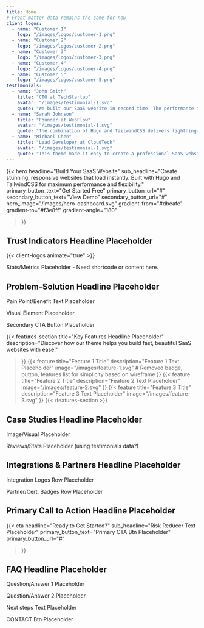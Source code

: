 ```yaml
---
title: Home
# Front matter data remains the same for now
client_logos:
  - name: "Customer 1"
    logo: "/images/logos/customer-1.png"
  - name: "Customer 2"
    logo: "/images/logos/customer-2.png"
  - name: "Customer 3"
    logo: "/images/logos/customer-3.png"
  - name: "Customer 4"
    logo: "/images/logos/customer-4.png"
  - name: "Customer 5"
    logo: "/images/logos/customer-5.png"
testimonials:
  - name: "John Smith"
    title: "CTO at TechStartup"
    avatar: "/images/testimonial-1.svg"
    quote: "We built our SaaS website in record time. The performance is incredible, and our users love the modern, clean design."
  - name: "Sarah Johnson"
    title: "Founder at WebFlow"
    avatar: "/images/testimonial-1.svg"
    quote: "The combination of Hugo and TailwindCSS delivers lightning-fast performance. Our website loads instantly, which has significantly improved our conversion rates."
  - name: "Michael Chen"
    title: "Lead Developer at CloudTech"
    avatar: "/images/testimonial-1.svg"
    quote: "This theme made it easy to create a professional SaaS website. The build times are incredibly fast, and the code is clean and maintainable."
---
```


<!-- 1. Hero Section -->
{{< hero 
    headline="Build Your SaaS Website"
    sub_headline="Create stunning, responsive websites that load instantly. Built with Hugo and TailwindCSS for maximum performance and flexibility."
    primary_button_text="Get Started Free"
    primary_button_url="#"
    secondary_button_text="View Demo" 
    secondary_button_url="#"
    hero_image="/images/hero-dashboard.svg"
    gradient-from="#dbeafe"
    gradient-to="#f3e8ff"
    gradient-angle="180"
>}}

<!-- 2. Trust Indicators Section -->
## Trust Indicators Headline Placeholder
<div class="grid grid-cols-1 md:grid-cols-2 gap-8 items-center">
  <div>
    {{< client-logos animate="true" >}}
  </div>
  <div>
    <!-- Placeholder for Stats/Metrics -->
    <p>Stats/Metrics Placeholder - Need shortcode or content here.</p>
    <!-- Example using potential 'stat' shortcode if available -->
    <!-- {{< stat value="99%" label="Uptime" >}} -->
    <!-- {{< stat value="10k+" label="Users" >}} -->
  </div>
</div>

<!-- 3. Problem-Solution Section -->
## Problem-Solution Headline Placeholder
<p>Pain Point/Benefit Text Placeholder</p>
<p>Visual Element Placeholder</p>
<p>Secondary CTA Button Placeholder</p>
<!-- Placeholder - Need shortcode or content here. Maybe adapt 'feature'? -->
<!-- {{< feature title="Solve Your Problem" description="..." image="..." buttonText="Learn How" buttonLink="#" imagePosition="right" >}} -->

<!-- 4. Key Features Section -->
{{< features-section 
    title="Key Features Headline Placeholder"
    description="Discover how our theme helps you build fast, beautiful SaaS websites with ease."
>}}
{{< feature
    title="Feature 1 Title"
    description="Feature 1 Text Placeholder"
    image="/images/feature-1.svg" 
    # Removed badge, button, features list for simplicity based on wireframe
>}}
{{< feature
    title="Feature 2 Title"
    description="Feature 2 Text Placeholder"
    image="/images/feature-2.svg" 
>}}
{{< feature
    title="Feature 3 Title"
    description="Feature 3 Text Placeholder"
    image="/images/feature-3.svg" 
>}}
{{< /features-section >}}

<!-- 5. Case Studies Section -->
## Case Studies Headline Placeholder
<!-- Placeholder - Need shortcode or content here. Maybe 'case-study-card' or 'testimonials'? -->
<p>Image/Visual Placeholder</p>
<p>Reviews/Stats Placeholder (using testimonials data?)</p>
<!-- {{< testimonials title="" description="" >}} --> 
<!-- Or maybe {{< case-study-card ... >}} -->

<!-- 6. Integrations & Partners Section -->
## Integrations & Partners Headline Placeholder
<!-- Placeholder - Need shortcode or content here. Maybe reuse 'client-logos'? -->
<p>Integration Logos Row Placeholder</p>
<p>Partner/Cert. Badges Row Placeholder</p>
<!-- {{< client-logos title="Integrations" >}} -->
<!-- {{< client-logos title="Partners" >}} -->

<!-- 7. Primary Call to Action Section -->
## Primary Call to Action Headline Placeholder
<!-- Using existing CTA shortcode, might need parameter adjustments -->
{{< cta 
    headline="Ready to Get Started?" 
    sub_headline="Risk Reducer Text Placeholder" 
    primary_button_text="Primary CTA Btn Placeholder" 
    primary_button_url="#" 
>}}

<!-- 8. FAQ Section -->
## FAQ Headline Placeholder
<!-- Placeholder - Need shortcode or content here. Maybe 'faq'? -->
<p>Question/Answer 1 Placeholder</p>
<p>Question/Answer 2 Placeholder</p>
<!-- {{< faq >}} -->
<!-- {{< faqitem question="Q1?" answer="A1" >}} -->
<!-- {{< faqitem question="Q2?" answer="A2" >}} -->
<!-- {{< /faq >}} -->

<!-- 9. Next Steps / Final Contact -->
<!-- Placeholder - Might belong in footer partial -->
<p>Next steps Text Placeholder</p>
<p>CONTACT Btn Placeholder</p>
